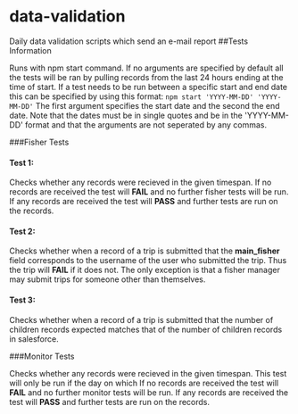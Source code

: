 # data-validation
Daily data validation scripts which send an e-mail report
##Tests Information

Runs with npm start command. If no arguments are specified by default all the tests will be ran by pulling records from the last 24 hours ending at the time of start. If a test needs to be run between a specific start and end date this can be specified by using this format: `npm start 'YYYY-MM-DD' 'YYYY-MM-DD'` The first argument specifies the start date and the second the end date. Note that the dates must be in single quotes and be in the 'YYYY-MM-DD' format and that the arguments are not seperated by any commas.

###Fisher Tests

#### Test 1:

Checks whether any records were recieved in the given timespan. If no records are received the test will **FAIL** and no further fisher tests will be run. If any records are received the test will **PASS** and further tests are run on the records.

#### Test 2:

Checks whether when a record of a trip is submitted that the **main_fisher** field corresponds to the username of the user who submitted the trip. Thus the trip will **FAIL** if it does not. The only exception is that a fisher manager may submit trips for someone other than themselves.

#### Test 3:

Checks whether when a record of a trip is submitted that the number of children records expected matches that of the number of children records in salesforce.

###Monitor Tests

Checks whether any records were recieved in the given timespan. This test will only be run if the day on which If no records are received the test will **FAIL** and no further monitor tests will be run. If any records are received the test will **PASS** and further tests are run on the records.
